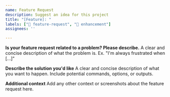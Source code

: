 ```yaml
---
name: Feature Request
description: Suggest an idea for this project
title: "[Feature]: "
labels: ["🙏 feature-request", "🔧 enhancement"]
assignees: ''

---
```


**Is your feature request related to a problem? Please describe.**
A clear and concise description of what the problem is. Ex. "I'm always frustrated when [...]"

**Describe the solution you'd like**
A clear and concise description of what you want to happen. Include potential commands, options, or outputs.

**Additional context**
Add any other context or screenshots about the feature request here. 